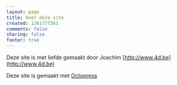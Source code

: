 ```yaml
--- 
layout: page
title: Over deze site
created: 1281777381
comments: false
sharing: false
footer: true
---
```


Deze site is met liefde gemaakt door Joachim [http://www.4d.be](http://www.4d.be)  

Deze site is gemaakt met [Octopress](http://octopress.org)


